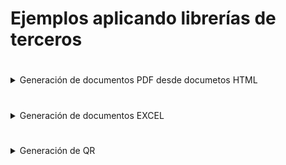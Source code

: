 # Ejemplos aplicando librerías de terceros

# #

<details>
<summary>Generación de documentos PDF desde documetos HTML</summary>

### iTextSharp

### SelectPDF

</details>

# #

<details>
<summary>Generación de documentos EXCEL</summary>

<details>
<summary>Vista prueba aplicación desktop de prueba</summary>
 
<div align="center">
        <img style="width:300px;" src="GenerarDocumentacion/EjemplosToExcel/Ej1_NPOI_Desktop/docs/desktop.jpg"/>
</div>
</details>

# #

<details>
<summary>Vista prueba aplicación web de prueba</summary>

<div align="center">
        <img style="width:300px;" src="GenerarDocumentacion/EjemplosToExcel/Ej2_NPOI_Web/docs/appweb.jpg"/>
</div>

```csharp
        protected void btnXLS_Click(object sender, EventArgs e)
        {
            try
            {
                GenerarExcelNPOI generador = new GenerarExcelNPOI();

                byte[] bytes = generador.GenerarExcel(GenerarExcelNPOI.TipoFormato.XLS);
                string mimeType = generador.GetMimeType(GenerarExcelNPOI.TipoFormato.XLS);

                var fileName = "ejemplo.xls";
                HttpResponse response = HttpContext.Current.Response;
                response.Clear();
                response.ContentType = mimeType;
                response.AddHeader("Content-Disposition", $"attachment;filename=\"{fileName}\"");

                var memoryStream = new MemoryStream();
                memoryStream.Write(bytes,0,bytes.Length);
                memoryStream.Seek(0, SeekOrigin.Begin);
                memoryStream.CopyTo(Response.OutputStream);
                response.End();
            }
            catch (Exception ex)
            {
                lbError.Text = ex.Message;
            }
        }
```

```csharp
         protected void btnXLSX_Click(object sender, EventArgs e)
        {
            try
            {
                GenerarExcelNPOI generador = new GenerarExcelNPOI();
                byte[] bytes = generador.GenerarExcel(GenerarExcelNPOI.TipoFormato.XLSX);
                string mimeType = generador.GetMimeType(GenerarExcelNPOI.TipoFormato.XLSX);

                var fileName = "ejemplo.xlsx";
                HttpResponse response = HttpContext.Current.Response;
                response.Clear();
                response.ContentType = mimeType;
                response.AddHeader("Content-Disposition", $"attachment;filename=\"{fileName}\"");

                var memoryStream = new MemoryStream();
                memoryStream.Write(bytes, 0, bytes.Length);
                memoryStream.Seek(0, SeekOrigin.Begin);
                memoryStream.CopyTo(Response.OutputStream);
                response.End();
            }
            catch (Exception ex)
            {
                lbError.Text = ex.Message;
            }
        }
```
</details>

# #

<details>
<summary>Vista prueba aplicación Web API de prueba</summary>


</details>

# #        
        
###  Usando NPOI (XLS y XLSX)
<div align="center">
        <img style="width:300px;" src="GenerarDocumentacion/EjemplosToExcel/NPOI_excel_ClassLib/docs/excel_npoi.jpg"/>
</div>

###  Usando EPPLUS (XLSX)
<div align="center">
        <img style="width:300px;" src="GenerarDocumentacion/EjemplosToExcel/EPPlus_excel_ClassLib/docs/excel_epplus.jpg"/>
</div>

</details>

# #

<details>
<summary> Generación de QR</summary>

### QRCoder
<div align="center">
        <img style="width:300px;" src="GenerarDocumentacion/EjemplosQR/Ej1_QR_Desktop/docs/pantallazo.jpg"/>
</div>

```csharp
  QRCodeGenerator qrGenerator = new QRCodeGenerator();
  QRCodeData qrCodeData = qrGenerator.CreateQrCode(data, QRCodeGenerator.ECCLevel.Q);
  QRCode qrCode = new QRCode(qrCodeData);
  Bitmap qrCodeImage = qrCode.GetGraphic(sizeModulo);
```

</details>















